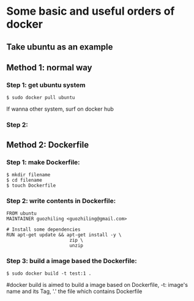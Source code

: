 # Some basic and useful orders of docker  

Take ubuntu as an example
-------------------
## Method 1: normal way
### Step 1: get ubuntu system  
    $ sudo docker pull ubuntu
If wanna other system, surf on docker hub
### Step 2: 
## Method 2: Dockerfile  
### Step 1: make Dockerfile:
    $ mkdir filename
    $ cd filename
    $ touch Dockerfile
### Step 2: write contents in Dockerfile:
    FROM ubuntu
    MAINTAINER guozhiling <guozhiling@gmail.com>
    
    # Install some dependencies
    RUN apt-get update && apt-get install -y \
                           zip \
                           unzip 
### Step 3: build a image based the Dockerfile:
    $ sudo docker build -t test:1 .
#docker build is aimed to build a image based on Dockerfile, -t: image's name and its Tag, '.' the file which contains Dockerfile
